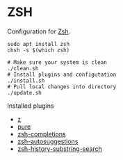 # ZSH

Configuration for [Zsh](https://zsh.sourceforge.io/).

```shell
sudo apt install zsh
chsh -s $(which zsh)
```

```shell
# Make sure your system is clean
./clean.sh
# Install plugins and configutation
./install.sh
# Pull local changes into directory
./update.sh
```

Installed plugins

* [z](https://github.com/rupa/z)
* [pure](https://github.com/sindresorhus/pure)
* [zsh-completions](https://github.com/zsh-users/zsh-completions)
* [zsh-autosuggestions](https://github.com/zsh-users/zsh-autosuggestions)
* [zsh-history-substring-search](https://github.com/zsh-users/zsh-history-substring-search)
